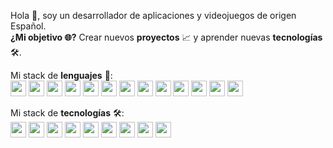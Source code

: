 Hola 👋, soy un desarrollador de aplicaciones y videojuegos de origen Español. <br>
<b>¿Mi objetivo 🌐?</b> Crear nuevos <b>proyectos</b> 📈 y aprender nuevas <b>tecnologías</b> 🛠.

Mi stack de <b>lenguajes</b> 🚀:<br>
<img src='https://cdn.jsdelivr.net/gh/devicons/devicon@latest/icons/c/c-original.svg' width="25">
<img src='https://cdn.jsdelivr.net/gh/devicons/devicon@latest/icons/cplusplus/cplusplus-original.svg' width="25">
<img src='https://cdn.jsdelivr.net/gh/devicons/devicon@latest/icons/csharp/csharp-original.svg' width="25">
<img src='https://cdn.jsdelivr.net/gh/devicons/devicon@latest/icons/java/java-original.svg' width="25">
<img src='https://cdn.jsdelivr.net/gh/devicons/devicon@latest/icons/html5/html5-original.svg' width="25">
<img src='https://cdn.jsdelivr.net/gh/devicons/devicon@latest/icons/css3/css3-original.svg' width="25">
<img src='https://cdn.jsdelivr.net/gh/devicons/devicon@latest/icons/javascript/javascript-original.svg' width="25">
<img src='https://cdn.jsdelivr.net/gh/devicons/devicon@latest/icons/kotlin/kotlin-original.svg' width="25">
<img src='https://cdn.jsdelivr.net/gh/devicons/devicon@latest/icons/python/python-original.svg' width="25">
<img src='https://cdn.jsdelivr.net/gh/devicons/devicon@latest/icons/php/php-original.svg' width="25">
<img src='https://cdn.jsdelivr.net/gh/devicons/devicon@latest/icons/json/json-original.svg' width="25">
<img src='https://cdn.jsdelivr.net/gh/devicons/devicon@latest/icons/xml/xml-original.svg' width="25">
<img src='https://cdn.jsdelivr.net/gh/devicons/devicon@latest/icons/sqldeveloper/sqldeveloper-original.svg' width="25">
<br>

Mi stack de <b>tecnologías</b> 🛠:<br>
<img src='https://cdn.jsdelivr.net/gh/devicons/devicon@latest/icons/unity/unity-original.svg' width="25">
<img src='https://cdn.jsdelivr.net/gh/devicons/devicon@latest/icons/androidstudio/androidstudio-original.svg' width="25">
<img src='https://cdn.jsdelivr.net/gh/devicons/devicon@latest/icons/git/git-original.svg' width="25">
<img src='https://cdn.jsdelivr.net/gh/devicons/devicon@latest/icons/github/github-original.svg' width="25">
<img src='https://cdn.jsdelivr.net/gh/devicons/devicon@latest/icons/docker/docker-original.svg' width="25">
<img src='https://cdn.jsdelivr.net/gh/devicons/devicon@latest/icons/xamarin/xamarin-original.svg' width="25">
<img src='https://cdn.jsdelivr.net/gh/devicons/devicon@latest/icons/tomcat/tomcat-original.svg' width="25">
<img src='https://cdn.jsdelivr.net/gh/devicons/devicon@latest/icons/maven/maven-original.svg' width="25">
<img src='https://cdn.jsdelivr.net/gh/devicons/devicon@latest/icons/mysql/mysql-original.svg' width="25">
